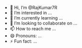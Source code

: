 - 👋 Hi, I’m @RajKumar7R
- 👀 I’m interested in ...
- 🌱 I’m currently learning ...
- 💞️ I’m looking to collaborate on ...
- 📫 How to reach me ...
- 😄 Pronouns: ...
- ⚡ Fun fact: ...

<!---
RajKumar7R/RajKumar7R is a ✨ special ✨ repository because its `README.md` (this file) appears on your GitHub profile.
You can click the Preview link to take a look at your changes.
--->
